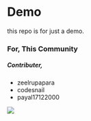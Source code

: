 # Demo
this repo is for just a demo.
### For, This Community
##### Contributer,
* zeelrupapara
* codesnail
* payal17122000


<img src="https://raw.githubusercontent.com/zeelrupapara/demo/main/images/logo.png">
